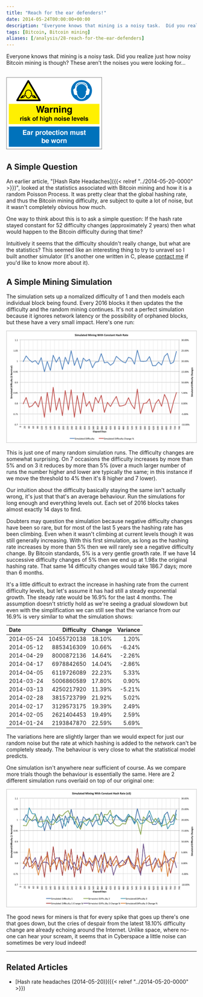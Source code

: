 ```yaml
---
title: "Reach for the ear defenders!"
date: 2014-05-24T00:00:00+00:00
description: "Everyone knows that mining is a noisy task.  Did you realize just how noisy Bitcoin mining is though?  These aren't the noises you were looking for..."
tags: [Bitcoin, Bitcoin mining]
aliases: [/analysis/28-reach-for-the-ear-defenders]
---
```

Everyone knows that mining is a noisy task.  Did you realize just how
noisy Bitcoin mining is though?  These aren't the noises you were
looking for...

## ![High noise level warning sign](./high-noise-levels.jpg)

## A Simple Question

An earlier article, "[Hash Rate Headaches]({{< relref "../2014-05-20-0000" >}})",
looked at the statistics associated with Bitcoin mining and how it is a
random Poisson Process.  It was pretty clear that the global hashing
rate, and thus the Bitcoin mining difficulty, are subject to quite a lot
of noise, but it wasn't completely obvious how much.

One way to think about this is to ask a simple question: If the hash
rate stayed constant for 52 difficulty changes (approximately 2 years)
then what would happen to the Bitcoin difficulty during that time?

Intuitively it seems that the difficulty shouldn't really change, but
what are the statistics?  This seemed like an interesting thing to try to
unravel so I built another simulator (it's another one written in C,
please [contact me](contact) if you'd like to know more about it).

## A Simple Mining Simulation

The simulation sets up a nomalized difficulty of 1 and then models each
individual block being found.  Every 2016 blocks it then updates the the
difficulty and the random mining continues.  It's not a perfect
simulation because it ignores network latency or the possibility of
orphaned blocks, but these have a very small impact.  Here's one run:

![Chart showing noise spikes in the Bitcoin difficulty based on a simulation at a constant hash rate](./simulation.png "Bitcoin difficulty simulated with constant hash rate")

This is just one of many random simulation runs.  The difficulty changes
are somewhat surprising.  On 7 occasions the difficulty increases by more
than 5% and on 3 it reduces by more than 5% (over a much larger number
of runs the number higher and lower are typically the same; in this
instance if we move the threshold to 4% then it's 8 higher and 7
lower).

Our intuition about the difficulty basically staying the same isn't
actually wrong, it's just that that's an average behaviour.  Run the
simulations for long enough and everything levels out.  Each set of 2016
blocks takes almost exactly 14 days to find.

Doubters may question the simulation because negative difficulty changes
have been so rare, but for most of the last 5 years the hashing rate has
been climbing.  Even when it wasn't climbing at current levels though it
was still generally increasing.  With this first simulation, as long
as the hashing rate increases by more than 5% then we will rarely see a
negative difficulty change.  By Bitcoin standards, 5% is a very gentle
growth rate.  If we have 14 successive difficulty changes of 5% then we
end up at 1.98x the original hashing rate.  That same 14 difficulty
changes would take 186.7 days; more than 6 months.

It's a little difficult to extract the increase in hashing rate from
the current difficulty levels, but let's assume it has had still a
steady exponential growth.  The steady rate would be 16.9% for the last 4
months.  The assumption doesn't strictly hold as we're seeing a gradual
slowdown but even with the simplification we can still see that the
variance from our 16.9% is very similar to what the simulation shows:

| Date       | Difficulty  | Change | Variance |
| :--------- | ----------: | -----: | -------: |
| 2014-05-24 | 10455720138 | 18.10% | 1.20%    |
| 2014-05-12 | 8853416309  | 10.66% | -6.24%   |
| 2014-04-29 | 8000872136  | 14.64% | -2.26%   |
| 2014-04-17 | 6978842650  | 14.04% | -2.86%   |
| 2014-04-05 | 6119726089  | 22.23% | 5.33%    |
| 2014-03-24 | 5006860589  | 17.80% | 0.90%    |
| 2014-03-13 | 4250217920  | 11.39% | -5.21%   |
| 2014-02-28 | 3815723799  | 21.92% | 5.02%    |
| 2014-02-17 | 3129573175  | 19.39% | 2.49%    |
| 2014-02-05 | 2621404453  | 19.49% | 2.59%    |
| 2014-01-24 | 2193847870  | 22.59% | 5.69%    |

The variations here are slightly larger than we would expect for just
our random noise but the rate at which hashing is added to the network
can't be completely steady.  The behaviour is very close to what the
statistical model predicts.

One simulation isn't anywhere near sufficient of course.  As we compare
more trials though the behaviour is essentially the same.  Here are 2
different simulation runs overlaid on top of our original one:

![simulation x3](./simulation_x3.png)

The good news for miners is that for every spike that goes up there's
one that goes down, but the cries of despair from the latest 18.10%
difficulty change are already echoing around the Internet.  Unlike space,
where no-one can hear your scream, it seems that in Cyberspace a little
noise can sometimes be very loud indeed!

---

## Related Articles

- [Hash rate headaches (2014-05-20)]({{< relref "../2014-05-20-0000" >}})
